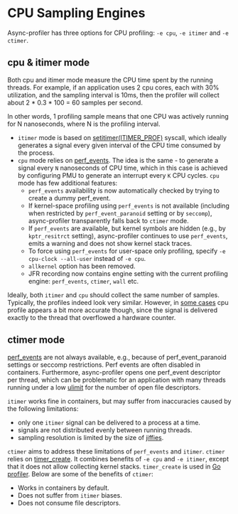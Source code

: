 # CPU Sampling Engines

Async-profiler has three options for CPU profiling: `-e cpu`, `-e itimer` and `-e ctimer`.

## cpu & itimer mode

Both cpu and itimer mode measure the CPU time spent by the running threads. For example, 
if an application uses 2 cpu cores, each with 30% utilization, and the sampling interval is 
10ms, then the profiler will collect about 2 * 0.3 * 100 = 60 samples per second.

In other words, 1 profiling sample means that one CPU was actively running for N nanoseconds, 
where N is the profiling interval.

- `itimer` mode is based on [setitimer(ITIMER_PROF)](https://man7.org/linux/man-pages/man2/setitimer.2.html)
syscall, which ideally generates a signal every given interval of the CPU time consumed by the process.
- `cpu` mode relies on [perf_events](https://man7.org/linux/man-pages/man2/perf_event_open.2.html). 
The idea is the same - to generate a signal every `N` nanoseconds of CPU time, which in this case 
is achieved by configuring PMU to generate an interrupt every `K` CPU cycles. `cpu` mode has few additional features:
  - `perf_events` availability is now automatically checked by trying to create a dummy perf_event.
  - If kernel-space profiling using `perf_events` is not available (including when restricted by `perf_event_paranoid`
    setting or by `seccomp`), async-profiler transparently falls back to `ctimer` mode.
  - If `perf_events` are available, but kernel symbols are hidden (e.g., by `kptr_resitrct` setting), async-profiler
    continues to use `perf_events`, emits a warning and does not show kernel stack traces.
  - To force using `perf_events` for user-space only profiling, specify `-e cpu-clock --all-user` instead of `-e cpu`.
  - `allkernel` option has been removed.
  - JFR recording now contains engine setting with the current profiling engine: `perf_events`, `ctimer`, `wall` etc.


Ideally, both `itimer` and `cpu` should collect the same number of samples. Typically, the 
profiles indeed look very similar. However, in [some cases](https://github.com/golang/go/issues/14434)
cpu profile appears a bit more accurate though, since the signal is delivered exactly to the thread
that overflowed a hardware counter.

## ctimer mode

[perf_events](https://man7.org/linux/man-pages/man2/perf_event_open.2.html) are not always available,
e.g., because of perf_event_paranoid settings or seccomp restrictions. Perf events are often disabled
in containers. Furthermore, async-profiler opens one perf_event descriptor per thread, which can be
problematic for an application with many threads running under a low
[ulimit](https://ss64.com/bash/ulimit.html) for the number of open file descriptors.

`itimer` works fine in containers, but may suffer from inaccuracies caused by the following limitations:

- only one `itimer` signal can be delivered to a process at a time.
- signals are not distributed evenly between running threads.
- sampling resolution is limited by the size of [jiffies](https://man7.org/linux/man-pages/man7/time.7.html).


`ctimer` aims to address these limitations of `perf_events` and `itimer`. `ctimer` relies on
[timer_create](https://man7.org/linux/man-pages/man2/timer_create.2.html). It combines benefits of
`-e cpu` and `-e itimer`, except that it does not allow collecting kernel stacks. `timer_create` is used
in [Go profiler](https://felixge.de/2022/02/11/profiling-improvements-in-go-1.18/). Below are some of
the benefits of `ctimer`:
- Works in containers by default.
- Does not suffer from `itimer` biases.
- Does not consume file descriptors.
